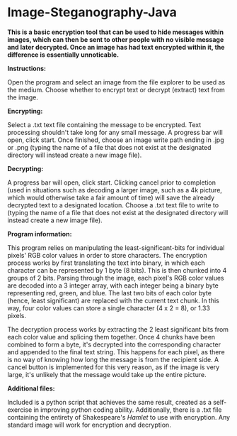 # Image-Steganography-Java
**This is a basic encryption tool that can be used to hide messages within images, which can then be sent to other people with no visible message and later decrypted. Once an image has had text encrypted within it, the difference is essentially unnoticable.**

**Instructions:**

Open the program and select an image from the file explorer to be used as the medium.
Choose whether to encrypt text or decrypt (extract) text from the image.

**Encrypting:**

Select a .txt text file containing the message to be encrypted. Text processing shouldn't take long for any small message.
A progress bar will open, click start. Once finished, choose an image write path ending in .jpg or .png (typing the name of a file that does not exist at the designated directory will instead create a new image file).

**Decrypting:**

A progress bar will open, click start. Clicking cancel prior to completion (used in situations such as decoding a larger image, such as a 4k picture, which would otherwise take a fair amount of time) will save the already decrypted text to a designated location.
Choose a .txt text file to write to (typing the name of a file that does not exist at the designated directory will instead create a new image file).

**Program information:**

This program relies on manipulating the least-significant-bits for individual pixels' RGB color values in order to store characters. The encryption process works by first translating the text into binary, in which each character can be represented by 1 byte (8 bits). This is then chunked into 4 groups of 2 bits. Parsing through the image, each pixel's RGB color values are decoded into a 3 integer array, with each integer being a binary byte representing red, green, and blue. The last two bits of each color byte (hence, least significant) are replaced with the current text chunk. In this way, four color values can store a single character (4 x 2 = 8), or 1.33 pixels. 

The decryption process works by extracting the 2 least significant bits from each color value and splicing them together. Once 4 chunks have been combined to form a byte, it's decrypted into the corresponding character and appended to the final text string. This happens for each pixel, as there is no way of knowing how long the message is from the recipient side. A cancel button is implemented for this very reason, as if the image is very large, it's unlikely that the message would take up the entire picture.

**Additional files:**

Included is a python script that achieves the same result, created as a self-exercise in improving python coding ability. Additionally, there is a .txt file containing the entirety of Shakespeare's _Hamlet_ to use with encryption. Any standard image will work for encryption and decryption.
